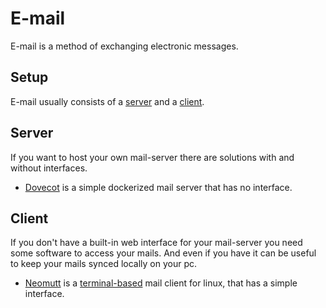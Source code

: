 # E-mail

E-mail is a method of exchanging electronic messages.

## Setup

E-mail usually consists of a [server](#server) and a [client](#client).

## Server

If you want to host your own mail-server there are solutions with and without
interfaces.

- [Dovecot](./docker/tvial_-_docker-mailserver.md) is a simple dockerized
  mail server that has no interface.

## Client

If you don't have a built-in web interface for your mail-server you need some
software to access your mails.
And even if you have it can be useful to keep your mails synced locally on your pc.

- [Neomutt](linux/neomutt.md) is a [terminal-based](/wiki/system_console.md)
  mail client for linux, that has a simple interface.
